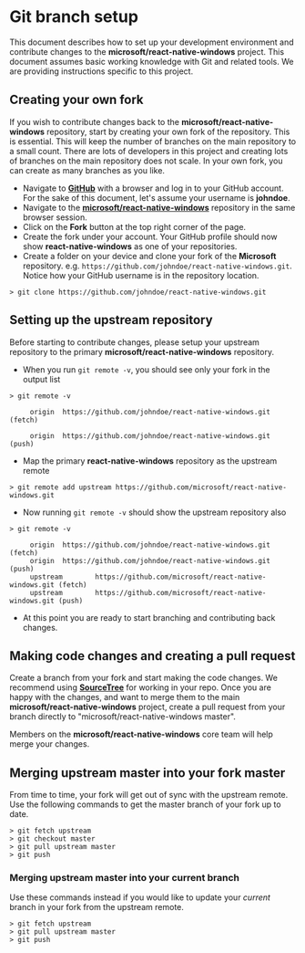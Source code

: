 # Git branch setup

This document describes how to set up your development environment and contribute changes to the **microsoft/react-native-windows** project. This document assumes basic working knowledge with Git and related tools. We are providing instructions specific to this project.

## Creating your own fork

If you wish to contribute changes back to the **microsoft/react-native-windows** repository, start by creating your own fork of the repository. This is essential. This will keep the number of branches on the main repository to a small count. There are lots of developers in this project and creating lots of branches on the main repository does not scale. In your own fork, you can create as many branches as you like.

- Navigate to **[GitHub](https://www.github.com)** with a browser and log in to your GitHub account. For the sake of this document, let's assume your username is **johndoe**.
- Navigate to the **[microsoft/react-native-windows](https://github.com/microsoft/react-native-windows)** repository in the same browser session.
- Click on the **Fork** button at the top right corner of the page.
- Create the fork under your account. Your GitHub profile should now show **react-native-windows** as one of your repositories.
- Create a folder on your device and clone your fork of the **Microsoft** repository. e.g. `https://github.com/johndoe/react-native-windows.git`. Notice how your GitHub username is in the repository location.

```
> git clone https://github.com/johndoe/react-native-windows.git
```

## Setting up the upstream repository

Before starting to contribute changes, please setup your upstream repository to the primary **microsoft/react-native-windows** repository.

- When you run `git remote -v`, you should see only your fork in the output list

```
> git remote -v

     origin  https://github.com/johndoe/react-native-windows.git (fetch)

     origin  https://github.com/johndoe/react-native-windows.git (push)
```

- Map the primary **react-native-windows** repository as the upstream remote

```
> git remote add upstream https://github.com/microsoft/react-native-windows.git
```

- Now running `git remote -v` should show the upstream repository also

```
> git remote -v

     origin  https://github.com/johndoe/react-native-windows.git (fetch)
     origin  https://github.com/johndoe/react-native-windows.git (push)
     upstream        https://github.com/microsoft/react-native-windows.git (fetch)
     upstream        https://github.com/microsoft/react-native-windows.git (push)
```

- At this point you are ready to start branching and contributing back changes.

## Making code changes and creating a pull request

Create a branch from your fork and start making the code changes.  We recommend using [**SourceTree**](https://www.sourcetreeapp.com/) for working in your repo. Once you are happy with the changes, and want to merge them to the main **microsoft/react-native-windows** project, create a pull request from your branch directly to "microsoft/react-native-windows master".

Members on the **microsoft/react-native-windows** core team will help merge your changes.

## Merging upstream master into your fork master

From time to time, your fork will get out of sync with the upstream remote. Use the following commands to get the master branch of your fork up to date.

```
> git fetch upstream
> git checkout master
> git pull upstream master
> git push
```

### Merging upstream master into your current branch

Use these commands instead if you would like to update your *current* branch in your fork from the upstream remote.

```
> git fetch upstream
> git pull upstream master
> git push
```
